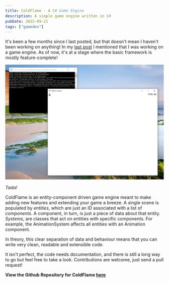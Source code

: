 ```yaml
---
title: ColdFlame - A C# Game Engine
description: A simple game engine written in C#
pubDate: 2015-09-21
tags: ["gamedev"]
---
```


It's been a few months since I last posted, but that doesn't mean I haven't been working on anything! In my [last post](./2015-04-20-my-first-ludum-dare-experience) I mentioned that I was working on a game engine. As of now, it's at a stage where the basic framework is mostly feature-complete!

![Basic, but functional](coldflame-example.png)

*Tada!*


ColdFlame is an entity-component driven game engine meant to make adding new features and extending your game a breeze. A single scene is populated by *entities*, which are just an ID associated with a list of *components*. A component, in turn, is just a piece of data about that entity. *Systems*, are classes that act on entities with specific components. For example, the AnimationSystem affects all entities with an Animation component.

In theory, this clear separation of data and behaviour means that you can write very clean, readable and extensible code.

It isn't perfect, the code needs documentation, and there is still a long way to go but feel free to take a look. Contributions are welcome, just send a pull request!

**View the Github Repository for ColdFlame [here](https://github.com/jacobmillward/Coldflame-Engine)**
